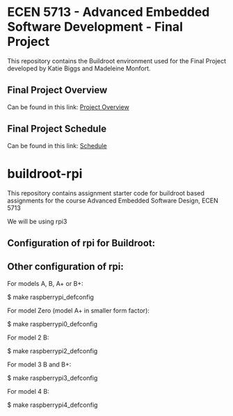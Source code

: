 # ECEN 5713 - Advanced Embedded Software Development - Final Project
This repository contains the Buildroot environment used for the Final Project developed by Katie Biggs and Madeleine Monfort.

## Final Project Overview 
Can be found in this link: [Project Overview](https://github.com/cu-ecen-aeld/final-project-kbiggs/wiki/Project-Overview)
## Final Project Schedule
Can be found in this link: [Schedule](https://github.com/users/kbiggs/projects/1/views/1?groupedBy%5BcolumnId%5D=87406173)

# buildroot-rpi

This repository contains assignment starter code for buildroot based assignments for the course Advanced Embedded Software Design, ECEN 5713

We will be using rpi3

Configuration of rpi  for Buildroot:
----------------------------
Other configuration of rpi:
----------------------------
For models A, B, A+ or B+:

  $ make raspberrypi_defconfig

For model Zero (model A+ in smaller form factor):

  $ make raspberrypi0_defconfig

For model 2 B:

  $ make raspberrypi2_defconfig

For model 3 B and B+:

  $ make raspberrypi3_defconfig

For model 4 B:

  $ make raspberrypi4_defconfig
